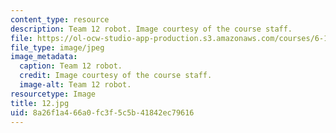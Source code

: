 ```yaml
---
content_type: resource
description: Team 12 robot. Image courtesy of the course staff.
file: https://ol-ocw-studio-app-production.s3.amazonaws.com/courses/6-186-mobile-autonomous-systems-laboratory-january-iap-2005/8a26f1a466a0fc3f5c5b41842ec79616_12.jpg
file_type: image/jpeg
image_metadata:
  caption: Team 12 robot.
  credit: Image courtesy of the course staff.
  image-alt: Team 12 robot.
resourcetype: Image
title: 12.jpg
uid: 8a26f1a4-66a0-fc3f-5c5b-41842ec79616
---
```

